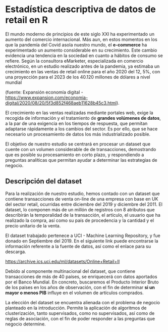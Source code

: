 # Estadística descriptiva de datos de retail en R

El mundo moderno de principios de este siglo XXI ha experimentado un aumento del comercio internacional. Más aun, en estos momentos en los que la pandemía del Covid asola nuestro mundo, el **e-commerce** ha experimentado un aumento considerable en su crecimiento. Este cambio evidencia una tendencia en la sociedad en cuanto a hábitos de consumo se refiere. Según la consultora eMarketer, especializada en comercio electrónico, en un estudio realizado antes de la pandemia, ya estimaba un crecimiento en las ventas de retail online para el año 2020 del 12, 5%, con una proyección para el 2023 de los 40.120 millones de dólares a nivel mundial

(fuente: Expansión economía digital - <https://www.expansion.com/economia-digital/2020/08/20/5f3d852f468aeb11628b45c3.html>).

El crecimiento en las ventas realizadas mediante portales web, exige la recogida de información y el tratamiento de **grandes volúmenes de datos**, a la par de una exigencia en los tiempos de respuesta, que permitan adaptarse rápidamente a los cambios del sector. Es por ello, que se hace necesario un procesamiento de datos los más industrializado posible.

El objetivo de nuestro estudio se centrará en procesar un dataset que cuente con un volumen considerable de de transacciones, demostrando que es posible su procesamiento en corto plazo, y respondiendo a preguntas analíticas que permitan ayudar a determinar las estrategias de negocio.

## Descripción del dataset

Para la realización de nuestro estudio, hemos contado con un dataset que contiene transacciones de venta on-line de una empresa con base en UK del sector retail, ocurridas entre diciembre del 2019 y diciembre del 2011. El dataset, lo componen más de un millón de registros con 8 atributos que describirán la temporalidad de la transacción, el artículo, el usuario que ha realizado la compra, así como su país de procedencia y la cantidad y el precio unitario de la venta.

El dataset trabajado pertenece a UCI - Machine Learning Repository, y fue donado en Septiembre del 2019. En el siguiente link puede encontrarse la información referente a la fuente de datos, así como el enlace para su descarga.

<https://archive.ics.uci.edu/ml/datasets/Online+Retail+II>

Debido al componente multinacional del dataset, que contiene transacciones de más de 40 países, se enriquecerá con datos aportados por el Banco Mundial. En concreto, buscaremos el Producto Interior Bruto de los países en los años de observación, con el fin de determinar **si un mayor o menos PIB** influye en el volumen de artículos comprados.

La elección del dataset se encuentra alienada con el problema de negocio planteado en la introducción. Permite la aplicación de algoritmos de clusterización, tanto supervisados, como no supervisados, así como de reglas de asociación, con el fin de poder responder a las preguntas que negocio determine.
